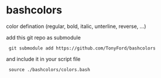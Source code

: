 # bashcolors
color defination (regular, bold, italic, unterline, reverse, ...)

add this git repo as submodule 

     git submodule add https://github.com/TonyFord/bashcolors

and include it in your script file

     source ./bashcolors/colors.bash

